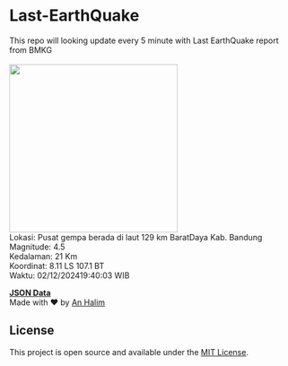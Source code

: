 # Last-EarthQuake
This repo will looking update every 5 minute with Last EarthQuake report from BMKG
<br>
<br>
<img src="https://static.bmkg.go.id/20241202194003.mmi.jpg" width="300"/>
<br>
Lokasi: Pusat gempa berada di laut 129 km BaratDaya Kab. Bandung <br>
Magnitude: 4.5 <br>
Kedalaman: 21 Km <br>
Koordinat: 8.11 LS 107.1 BT <br>
Waktu: 02/12/202419:40:03 WIB <br>

<a href="./data/data.json">**JSON Data**</a>
<br>
Made with ❤️ by <a href="https://github.com/an-halim">An Halim</a>
## License

This project is open source and available under the [MIT License](LICENSE).

